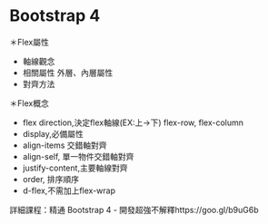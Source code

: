 # Bootstrap 4 

＊Flex屬性
- 軸線觀念
- 相關屬性
外層、內層屬性
- 對齊方法

＊Flex概念
- flex direction,決定flex軸線(EX:上->下)
flex-row, flex-column
- display,必備屬性
- align-items 交錯軸對齊
- align-self, 單一物件交錯軸對齊
- justify-content,主要軸線對齊
- order, 排序順序
- d-flex,不需加上flex-wrap

詳細課程：精通 Bootstrap 4 - 開發超強不解釋https://goo.gl/b9uG6b
